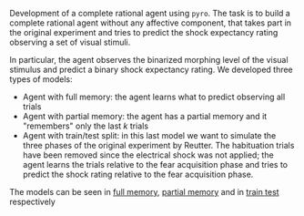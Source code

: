 Development of a complete rational agent using `pyro`. The task is to build a complete rational agent
without any affective component, that takes part in the original experiment and tries to predict the 
shock expectancy rating observing a set of visual stimuli.

In particular, the agent observes the binarized morphing level of the visual stimulus and predict a binary shock expectancy
rating.
We developed three types of models:
* Agent with full memory: the agent learns what to predict observing all trials
* Agent with partial memory: the agent has a partial memory and it "remembers" only the last $k$ trials
* Agent with train/test split: in this last model we want to simulate the three phases of the original experiment by Reutter.
The habituation trials have been removed since the electrical shock was not applied; the agent learns the trials relative to the fear acquisition phase and tries to predict the shock rating relative to the fear acquisition phase.

The models can be seen in [full memory](./output_analysis.ipynb), [partial memory](./category_learning/sliding_window/pyro_agent_sliding_window.ipynb) and in [train test](pyro_traintest.ipynb) respectively
